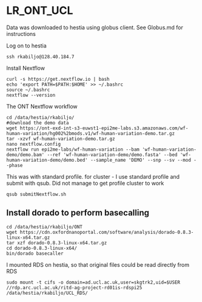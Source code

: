 # LR_ONT_UCL

Data was downloaded to hestia using globus client.  See Globus.md for instructions

Log on to hestia
```
ssh rkabiljo@128.40.184.7
```
Install Nextflow
```
curl -s https://get.nextflow.io | bash
echo 'export PATH=$PATH:$HOME' >> ~/.bashrc
source ~/.bashrc
nextflow --version
```

The ONT Nextflow workflow
```
cd /data/hestia/rkabiljo/
#download the demo data
wget https://ont-exd-int-s3-euwst1-epi2me-labs.s3.amazonaws.com/wf-human-variation/hg002%2bmods.v1/wf-human-variation-demo.tar.gz
tar -xzvf wf-human-variation-demo.tar.gz
nano nextflow.config
nextflow run epi2me-labs/wf-human-variation --bam 'wf-human-variation-demo/demo.bam' --ref 'wf-human-variation-demo/demo.fasta' --bed 'wf-human-variation-demo/demo.bed' --sample_name 'DEMO' --snp --sv --mod --phase
```
This was with standard profile.  for cluster - I use standard profile and submit with qsub. Did not manage to get profile cluster to work
```
qsub submitNextflow.sh
```

## Install dorado to perform basecalling
```
cd /data/hestia/rkabiljo/ONT
wget https://cdn.oxfordnanoportal.com/software/analysis/dorado-0.8.3-linux-x64.tar.gz
tar xzf dorado-0.8.3-linux-x64.tar.gz 
cd dorado-0.8.3-linux-x64/
bin/dorado basecaller
```

I mounted RDS on hestia, so that original files could be read directly from RDS
```
sudo mount -t cifs -o domain=ad.ucl.ac.uk,user=skgtrk2,uid=$USER //rdp.arc.ucl.ac.uk/ritd-ag-project-rd01is-rdspi25  /data/hestia/rkabiljo/UCL_RDS/
```
